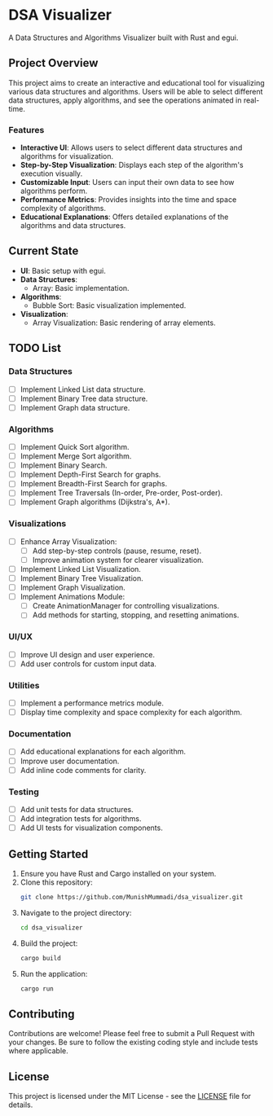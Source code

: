 # DSA Visualizer

A Data Structures and Algorithms Visualizer built with Rust and egui.

## Project Overview

This project aims to create an interactive and educational tool for visualizing various data structures and algorithms. Users will be able to select different data structures, apply algorithms, and see the operations animated in real-time.

### Features

- **Interactive UI**: Allows users to select different data structures and algorithms for visualization.
- **Step-by-Step Visualization**: Displays each step of the algorithm's execution visually.
- **Customizable Input**: Users can input their own data to see how algorithms perform.
- **Performance Metrics**: Provides insights into the time and space complexity of algorithms.
- **Educational Explanations**: Offers detailed explanations of the algorithms and data structures.

## Current State

- **UI**: Basic setup with egui.
- **Data Structures**:
  - Array: Basic implementation.
- **Algorithms**:
  - Bubble Sort: Basic visualization implemented.
- **Visualization**:
  - Array Visualization: Basic rendering of array elements.

## TODO List

### Data Structures
- [ ] Implement Linked List data structure.
- [ ] Implement Binary Tree data structure.
- [ ] Implement Graph data structure.

### Algorithms
- [ ] Implement Quick Sort algorithm.
- [ ] Implement Merge Sort algorithm.
- [ ] Implement Binary Search.
- [ ] Implement Depth-First Search for graphs.
- [ ] Implement Breadth-First Search for graphs.
- [ ] Implement Tree Traversals (In-order, Pre-order, Post-order).
- [ ] Implement Graph algorithms (Dijkstra's, A*).

### Visualizations
- [ ] Enhance Array Visualization:
  - [ ] Add step-by-step controls (pause, resume, reset).
  - [ ] Improve animation system for clearer visualization.
- [ ] Implement Linked List Visualization.
- [ ] Implement Binary Tree Visualization.
- [ ] Implement Graph Visualization.
- [ ] Implement Animations Module:
  - [ ] Create AnimationManager for controlling visualizations.
  - [ ] Add methods for starting, stopping, and resetting animations.

### UI/UX
- [ ] Improve UI design and user experience.
- [ ] Add user controls for custom input data.

### Utilities
- [ ] Implement a performance metrics module.
- [ ] Display time complexity and space complexity for each algorithm.

### Documentation
- [ ] Add educational explanations for each algorithm.
- [ ] Improve user documentation.
- [ ] Add inline code comments for clarity.

### Testing
- [ ] Add unit tests for data structures.
- [ ] Add integration tests for algorithms.
- [ ] Add UI tests for visualization components.

## Getting Started

1. Ensure you have Rust and Cargo installed on your system.
2. Clone this repository:
   ```sh
   git clone https://github.com/MunishMummadi/dsa_visualizer.git
   ```
3. Navigate to the project directory:
   ```sh
   cd dsa_visualizer
   ```
4. Build the project:
   ```sh
   cargo build
   ```
5. Run the application:
   ```sh
   cargo run
   ```

## Contributing

Contributions are welcome! Please feel free to submit a Pull Request with your changes. Be sure to follow the existing coding style and include tests where applicable.

## License

This project is licensed under the MIT License - see the [LICENSE](LICENSE) file for details.
